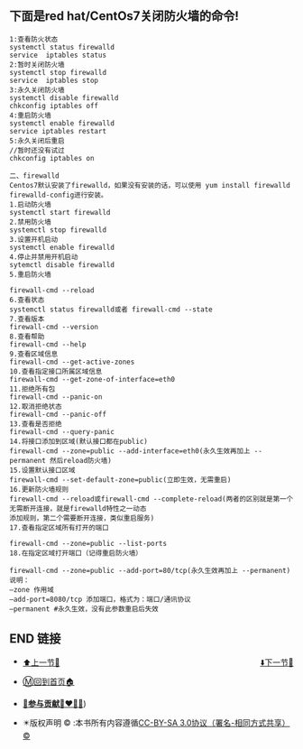 ## 下面是red hat/CentOs7关闭防火墙的命令!

```shell
1:查看防火状态
systemctl status firewalld
service  iptables status
2:暂时关闭防火墙
systemctl stop firewalld
service  iptables stop
3:永久关闭防火墙
systemctl disable firewalld
chkconfig iptables off
4:重启防火墙
systemctl enable firewalld
service iptables restart  
5:永久关闭后重启
//暂时还没有试过
chkconfig iptables on
 
二、firewalld
Centos7默认安装了firewalld，如果没有安装的话，可以使用 yum install firewalld firewalld-config进行安装。
1.启动防火墙
systemctl start firewalld 
2.禁用防火墙
systemctl stop firewalld
3.设置开机启动
systemctl enable firewalld
4.停止并禁用开机启动
sytemctl disable firewalld
5.重启防火墙
 
firewall-cmd --reload
6.查看状态
systemctl status firewalld或者 firewall-cmd --state
7.查看版本
firewall-cmd --version
8.查看帮助
firewall-cmd --help
9.查看区域信息
firewall-cmd --get-active-zones
10.查看指定接口所属区域信息
firewall-cmd --get-zone-of-interface=eth0
11.拒绝所有包
firewall-cmd --panic-on
12.取消拒绝状态
firewall-cmd --panic-off
13.查看是否拒绝
firewall-cmd --query-panic
14.将接口添加到区域(默认接口都在public)
firewall-cmd --zone=public --add-interface=eth0(永久生效再加上 --permanent 然后reload防火墙)
15.设置默认接口区域
firewall-cmd --set-default-zone=public(立即生效，无需重启)
16.更新防火墙规则
firewall-cmd --reload或firewall-cmd --complete-reload(两者的区别就是第一个无需断开连接，就是firewalld特性之一动态
添加规则，第二个需要断开连接，类似重启服务)
17.查看指定区域所有打开的端口
 
firewall-cmd --zone=public --list-ports
18.在指定区域打开端口（记得重启防火墙）
 
firewall-cmd --zone=public --add-port=80/tcp(永久生效再加上 --permanent)
说明：
–zone 作用域
–add-port=8080/tcp 添加端口，格式为：端口/通讯协议
–permanent #永久生效，没有此参数重启后失效
```



## END 链接
<ul><li><div><a href = '4.md' style='float:left'>⬆️上一节🔗</a><a href = '6.md' style='float: right'>⬇️下一节🔗</a></div></li></ul>

+ [Ⓜ️回到首页🏠](../README.md)

+ [**🫵参与贡献💞❤️‍🔥💖**](https://nsddd.top/archives/contributors))

+ ✴️版权声明 &copy; :本书所有内容遵循[CC-BY-SA 3.0协议（署名-相同方式共享）&copy;](http://zh.wikipedia.org/wiki/Wikipedia:CC-by-sa-3.0协议文本) 

